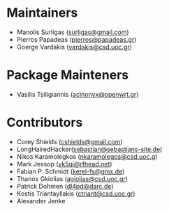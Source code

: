 # Maintainers
* Manolis Surligas (surligas@gmail.com)
* Pierros Papadeas (pierros@papadeas.gr)
* Goerge Vardakis (vardakis@csd.uoc.gr)

# Package Mainteners
* Vasilis Tsiligiannis (acinonyx@openwrt.gr)

# Contributors
* Corey Shields (cshields@gmail.com)
* LongHairedHacker(sebastian@sebastians-site.de)
* Nikos Karamolegkos (nkaramolegos@csd.uoc.g)
* Mark Jessop (vk5qi@rfhead.net)
* Fabian P. Schmidt (kerel-fs@gmx.de)
* Thanos Gkiolias (agiolias@csd.uoc.gr)
* Patrick Dohmen (dl4pd@darc.de)
* Kostis Triantayllakis (ctriant@csd.uoc.gr)
* Alexander Jenke
